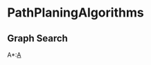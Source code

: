 # PathPlaningAlgorithms
## Graph Search
A*:[A](https://ieeexplore.ieee.org/stamp/stamp.jsp?tp=&arnumber=4082128)
